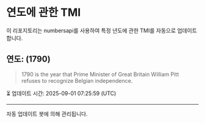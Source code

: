
# 연도에 관한 TMI

이 리포지토리는 numbersapi를 사용하여 특정 년도에 관한 TMI를 자동으로 업데이트합니다.

## 연도: (1790)
> 1790 is the year that Prime Minister of Great Britain William Pitt refuses to recognize Belgian independence.

⏳ 업데이트 시간: 2025-09-01 07:25:59 (UTC)

---
자동 업데이트 봇에 의해 관리됩니다.
